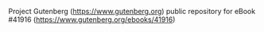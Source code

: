 Project Gutenberg (https://www.gutenberg.org) public repository for eBook #41916 (https://www.gutenberg.org/ebooks/41916)
